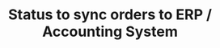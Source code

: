 ---
title: "Status to sync orders to ERP / Accounting System"
name: "channelmeta_magento2"
key: "add_order_status"
description: "The Magento 2 order status to use for adding an order to source. There must be a corresponding add_order_status property on the order_map."
user_friendly_description: "Determine which orders should be synced to your ERP / Accounting System based on their status. Generally, only once an order has been paid for and has a status of Processing should it sync."
default: "processing"
values: []
tags: [channelmeta,magento2,magento-2]
type: "meta"
process: "orders"
headless: true
---